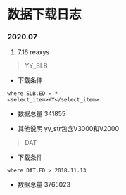 # 数据下载日志

### 2020.07



1. 7.16 reaxys

> YY_SLB 

* 下载条件
```
where SLB.ED = *
<select_item>YY</select_item>
```

* 数据总量
341855

* 其他说明
yy_str包含V3000和V2000

> DAT

* 下载条件
```
where DAT.ED > 2018.11.13
```

* 数据总量
3765023
